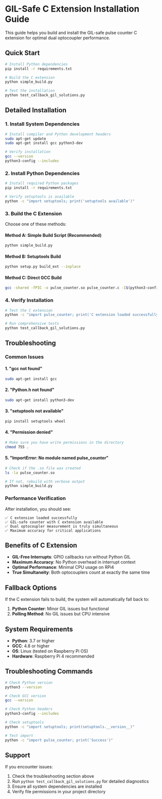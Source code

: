 # GIL-Safe C Extension Installation Guide

This guide helps you build and install the GIL-safe pulse counter C extension for optimal dual optocoupler performance.

## Quick Start

```bash
# Install Python dependencies
pip install -r requirements.txt

# Build the C extension
python simple_build.py

# Test the installation
python test_callback_gil_solutions.py
```

## Detailed Installation

### 1. Install System Dependencies

```bash
# Install compiler and Python development headers
sudo apt-get update
sudo apt-get install gcc python3-dev

# Verify installation
gcc --version
python3-config --includes
```

### 2. Install Python Dependencies

```bash
# Install required Python packages
pip install -r requirements.txt

# Verify setuptools is available
python -c "import setuptools; print('setuptools available')"
```

### 3. Build the C Extension

Choose one of these methods:

#### Method A: Simple Build Script (Recommended)
```bash
python simple_build.py
```

#### Method B: Setuptools Build
```bash
python setup.py build_ext --inplace
```

#### Method C: Direct GCC Build
```bash
gcc -shared -fPIC -o pulse_counter.so pulse_counter.c -I$(python3-config --includes) -lpthread
```

### 4. Verify Installation

```bash
# Test the C extension
python -c "import pulse_counter; print('C extension loaded successfully')"

# Run comprehensive tests
python test_callback_gil_solutions.py
```

## Troubleshooting

### Common Issues

#### 1. "gcc not found"
```bash
sudo apt-get install gcc
```

#### 2. "Python.h not found"
```bash
sudo apt-get install python3-dev
```

#### 3. "setuptools not available"
```bash
pip install setuptools wheel
```

#### 4. "Permission denied"
```bash
# Make sure you have write permissions in the directory
chmod 755 .
```

#### 5. "ImportError: No module named pulse_counter"
```bash
# Check if the .so file was created
ls -la pulse_counter.so

# If not, rebuild with verbose output
python simple_build.py
```

### Performance Verification

After installation, you should see:

```
✅ C extension loaded successfully
✅ GIL-safe counter with C extension available
✅ Dual optocoupler measurement is truly simultaneous
✅ Maximum accuracy for critical applications
```

## Benefits of C Extension

- **GIL-Free Interrupts**: GPIO callbacks run without Python GIL
- **Maximum Accuracy**: No Python overhead in interrupt context
- **Optimal Performance**: Minimal CPU usage on RPi4
- **True Simultaneity**: Both optocouplers count at exactly the same time

## Fallback Options

If the C extension fails to build, the system will automatically fall back to:

1. **Python Counter**: Minor GIL issues but functional
2. **Polling Method**: No GIL issues but CPU intensive

## System Requirements

- **Python**: 3.7 or higher
- **GCC**: 4.8 or higher
- **OS**: Linux (tested on Raspberry Pi OS)
- **Hardware**: Raspberry Pi 4 recommended

## Troubleshooting Commands

```bash
# Check Python version
python3 --version

# Check GCC version
gcc --version

# Check Python headers
python3-config --includes

# Check setuptools
python -c "import setuptools; print(setuptools.__version__)"

# Test import
python -c "import pulse_counter; print('Success')"
```

## Support

If you encounter issues:

1. Check the troubleshooting section above
2. Run `python test_callback_gil_solutions.py` for detailed diagnostics
3. Ensure all system dependencies are installed
4. Verify file permissions in your project directory
